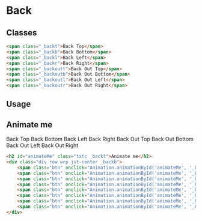 # Back

## Classes
```html 
<span class="_backt">Back Top</span>
<span class="_backb">Back Bottom</span>
<span class="_backl">Back Left</span>
<span class="_backr">Back Right</span>
<span class="_backoutt">Back Out Top</span>
<span class="_backoutb">Back Out Bottom</span>
<span class="_backoutl">Back Out Left</span>
<span class="_backoutr">Back Out Right</span>
```

## Usage
<h2 id="animateMe" class="txtc _backt">Animate me</h2>
<div class="div row wrp jst-center _backb">
    <span class="btn" onclick="Animation.animationById('animateMe', '_backt')">Back Top</span>
    <span class="btn" onclick="Animation.animationById('animateMe', '_backb')">Back Bottom</span>
    <span class="btn" onclick="Animation.animationById('animateMe', '_backl')">Back Left</span>
    <span class="btn" onclick="Animation.animationById('animateMe', '_backr')">Back Right</span>
    <span class="btn" onclick="Animation.animationById('animateMe', '_backoutt')">Back Out Top</span>
    <span class="btn" onclick="Animation.animationById('animateMe', '_backoutb')">Back Out Bottom</span>
    <span class="btn" onclick="Animation.animationById('animateMe', '_backoutl')">Back Out Left</span>
    <span class="btn" onclick="Animation.animationById('animateMe', '_backoutr')">Back Out Right</span>
</div>

```html
<h2 id="animateMe" class="txtc _backt">Animate me</h2>
<div class="div row wrp jst-center _backb">
    <span class="btn" onclick="Animation.animationById('animateMe', '_backt')">Back Top</span>
    <span class="btn" onclick="Animation.animationById('animateMe', '_backb')">Back Bottom</span>
    <span class="btn" onclick="Animation.animationById('animateMe', '_backl')">Back Left</span>
    <span class="btn" onclick="Animation.animationById('animateMe', '_backr')">Back Right</span>
    <span class="btn" onclick="Animation.animationById('animateMe', '_backoutt')">Back Out Top</span>
    <span class="btn" onclick="Animation.animationById('animateMe', '_backoutb')">Back Out Bottom</span>
    <span class="btn" onclick="Animation.animationById('animateMe', '_backoutl')">Back Out Left</span>
    <span class="btn" onclick="Animation.animationById('animateMe', '_backoutr')">Back Out Right</span>
</div>
```